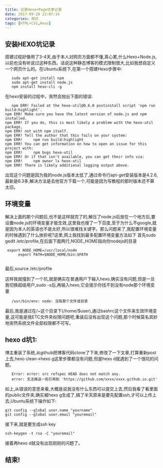 ```yaml
---
title: 记录Hexo+Page坑爹记录
date: 2017-09-28 22:07:14
categories: 爬坑
tags: [HTML+CSS,Hexo]
---
```


## 安装HEXO坑记录
搭建过程好像用了3-4天,由于本人对网页方面都不懂,真心累,什么Hexo+Node.js,以前也没有听说过这种东西。话说这种静态博客的模式限制很大,比如我想自定义一个网页什么的。在Ubuntu系统下,在第一个搭建Hexo步骤中:

```
   sudo apt-get install npm
   sudo apt-get install node.js
   npm install hexo-cli -g

```
在hexo安装的过程中，突然会抛出下面的错误:
```
   npm ERR! Failed at the hexo-util@0.6.0 postinstall script 'npm run build:highlight'.
npm ERR! Make sure you have the latest version of node.js and npm installed.
npm ERR! If you do, this is most likely a problem with the hexo-util package,
npm ERR! not with npm itself.
npm ERR! Tell the author that this fails on your system:
npm ERR!     npm run build:highlight
npm ERR! You can get information on how to open an issue for this project with:
npm ERR!     npm bugs hexo-util
npm ERR! Or if that isn't available, you can get their info via:
npm ERR!     npm owner ls hexo-util
npm ERR! There is likely additional logging output above.	

```
出现这个问题是因为我的node.js版本太低了,通过命令行apt-get安装版本是4.2.6,最新是6.3多,解决方法是去他官方下载一个,可能是因为写教程的那时版本还不算太旧。

## 环境变量
   解决上面的那个问题后,也不是这样就完了的,解压了node.js后放在一个地方后,要设置node.js的环境变量才能生效,这里我也搜了一下百度,至于为什么不google,就是因为本人的英语也不是太好,所以很难找关键字。那么问题来了,我配置环境变量的时候遇到了什么挫折呢?这里,网上我找到最多配置环境变量方法如下
首先sudo gedit /etc/profile,在后面下面两行,NODE_HOME指向你nodejs的目录

```
 export NODE_HOME=/usr/local/node
      export PATH=$NODE_HOME/bin:$PATH
	
```
最后,source /etc/profile

   这样我就撞到了一个坑,就是确实在普通用户下输入hexo,确实没有问题,但是一旦我切换超级用户,sudo -s后,再输入hexo,它会提示你找不到没有node那个环境变量

```
   /usr/bin/env: node: 没有那个文件或目录
```

   最后,我是通过在/~这个目录下(/home/$user),通过bashrc这个文件来生效环境变量,这可能是我ETC文件夹权限问题吧,重装后没有出现这个问题,那个时候莫名其妙地突然系统文件全部权限都不可写。

## hexo d坑1:
   博主重装了系统,从github把博客代码clone了下来,修改了一下文章,打算重新post上去,hexo clean->hexo g这里步骤都没有问题,但是hexo d就遇到了一个很坑的问题。
```
   Error: error: src refspec HEAD does not match any.
   error: 无法推送一些引用到 'https://github.com/xxxx/xxxx.github.io.git'

```
   如上,从错误的意思来看,大概是说我没有什么东西可以提交上去,然后我看了看里面的public文件夹,确实被hexo g生成了,搞了半天原来是要先配置ssh,才可以上传上去,Ubuntu系统下操作如下:
```
git config --global user.name "yourname"
git config --global user.email "youremail"

```
   接下来,就是要生成ssh key
```
ssh-keygen -t rsa -C "youremail"
```
   接着再hexo d就没有出现刚刚的问题了。

## 结束!
   






